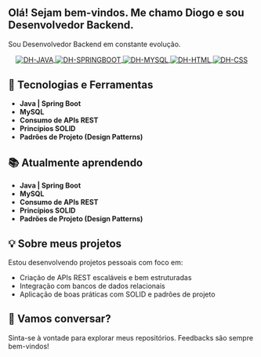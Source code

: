 ## Olá! Sejam bem-vindos. Me chamo Diogo e sou Desenvolvedor Backend.

Sou Desenvolvedor Backend em constante evolução.

<div align="center">
 <a href="https://www.linkedin.com/in/jo%C3%A3o-pedro-viana-232012230/" target="_blank">
   <img align="center" alt="DH-JAVA" src="https://img.shields.io/badge/Java-FF0000?style=for-the-badge&logo=java&logoColor=white">
   <img align="center" alt="DH-SPRINGBOOT" src="https://img.shields.io/badge/Spring_Boot-6DB33F?style=for-the-badge&logo=springboot&logoColor=white">
   <img align="center" alt="DH-MYSQL" src="https://img.shields.io/badge/MySQL-4479A1?style=for-the-badge&logo=mysql&logoColor=white">
   <img align="center" alt="DH-HTML" src="https://img.shields.io/badge/HTML-E34F26?style=for-the-badge&logo=html5&logoColor=white">
   <img align="center" alt="DH-CSS" src="https://img.shields.io/badge/CSS-1572B6?style=for-the-badge&logo=css3&logoColor=white">
 </a>
</div>


## 🚀 Tecnologias e Ferramentas

- **Java | Spring Boot**
- **MySQL**
- **Consumo de APIs REST**
- **Princípios SOLID**
- **Padrões de Projeto (Design Patterns)**

## 📚 Atualmente aprendendo

- **Java | Spring Boot**
- **MySQL**
- **Consumo de APIs REST**
- **Princípios SOLID**
- **Padrões de Projeto (Design Patterns)**

## 💡 Sobre meus projetos

Estou desenvolvendo projetos pessoais com foco em:

- Criação de APIs REST escaláveis e bem estruturadas
- Integração com bancos de dados relacionais
- Aplicação de boas práticas com SOLID e padrões de projeto

## 💬 Vamos conversar?

Sinta-se à vontade para explorar meus repositórios. Feedbacks são sempre bem-vindos!
